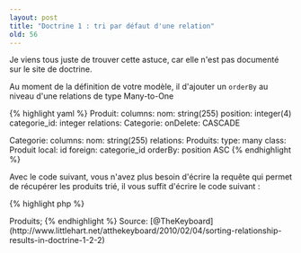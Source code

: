 ```yaml
---
layout: post
title: "Doctrine 1 : tri par défaut d'une relation"
old: 56
---
```


Je viens tous juste de trouver cette astuce, car elle n'est pas documenté sur le site de doctrine.

Au moment de la définition de votre modèle, il d'ajouter un `orderBy` au niveau d'une relations de type Many-to-One

{% highlight yaml %}
Produit:
  columns:
    nom: string(255)
    position: integer(4)
    categorie_id: integer
  relations:
    Categorie:
      onDelete: CASCADE

Categorie:
  columns:
    nom: string(255)
  relations:
    Produits:
      type: many
      class: Produit
      local: id
      foreign: categorie_id
      orderBy: position ASC
{% endhighlight %}

Avec le code suivant, vous n'avez plus besoin d'écrire la requête qui permet de récupérer les produits trié, il vous suffit d'écrire le code suivant :

{% highlight php %}
<?php
$categorie->Produits;
{% endhighlight %}

Source: [@TheKeyboard](http://www.littlehart.net/atthekeyboard/2010/02/04/sorting-relationship-results-in-doctrine-1-2-2)
